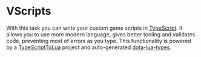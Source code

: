 # VScripts

With this task you can write your custom game scripts in
[TypeScript](https://www.typescriptlang.org/). It allows you to use more modern language, gives
better tooling and validates code, preventing most of errors as you type. This functionality is
powered by a [TypeScriptToLua](https://typescripttolua.github.io/) project and auto-generated
[dota-lua-types](https://www.npmjs.com/package/dota-lua-types).
